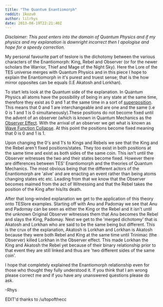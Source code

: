 ```yaml
---
title: "The Quantum Enantiomorph"
reddit: 1kozu0
author: lilrhys
date: 2013-08-19T22:21:40Z
---
```


*Disclaimer: This post enters into the domain of Quantum Physics and if my physics and my explanation is downright incorrect then I apologise and hope for a speedy correction.*

My personal favourite part of teslore is the dichotomy between the various characters of the Enantiomorph: King, Rebel and Observer (or for the newer scholars the Warrior, Thief and Mage of the Night Sky). Here the Lore of the TES universe merges with Quantum Physics and in this piece I hope to explain the Enantiomorph in it's purest and truest sense; that is the how mirror opposites can be equals (I.E Akatosh and Lorkhan).

To start lets look at the Quantum side of the explanation. In Quantum Physics all atoms have the possibility of being in any state at the same time, therefore they exist as 0 and 1 at the same time in a sort of [superposition](http://en.wikipedia.org/wiki/Quantum_superposition). This means that 0 and 1 are interchangeable and are one and the same (i.e 0 is 1 and 1 is 0 simultaneously).These positions do not become fixed until the advent of an observer (which is known in Quantum Mechanics as the [Observer Effect](http://en.wikipedia.org/wiki/Observer_effect_(physics)). With the arrival of an observer we get what is known as [Wave Function Collapse](http://en.wikipedia.org/wiki/Wave_function_collapse). At this point the positions become fixed meaning that 0 is 0 and 1 is 1.

Upon changing the 0's and 1's to Kings and Rebels we see that the King and the Rebel aren't fixed positions/states. They too exist in both positions at the same time and exist as both sides of the same coin. This isn't until the Observer witnesses the two and their states become fixed. However there are differences between TES' Enantiomorph and the theories of Quantum Mechanics. The most obvious being that the different actors of the Enantiomorph are 'alive' and are enacting an event rather than being atoms changing states etc etc. Leading from that we know that the Observer becomes maimed from the act of Witnessing and that the Rebel takes the position of the King after his/its death.

After that long-winded explanation we get to the application of this theory onto TESlore examples. Starting off with Anu and Padomay we see that Anu and Padomay can be seen as either the King or the Rebel and it isn't until the unknown Original Observer witnesses them that Anu becomes the Rebel and slays the King, Padomay. Next we get to the 'merged dichotomy' that is Akatosh and Lorkhan who are said to be the same being but different. This is the crux of the explanation, Akatosh is Lorkhan and Lorkhan is Akatosh because they were both Rebel and King at the same time until Trinimac (the Observer) killed Lorkhan in the Observer effect. This made Lorkhan the King and Akatosh the Rebel yet because of their binary relationship prior to that event they are still linked and thus are 'two different sides of the same coin'.

I hope that completely explained the Enantiomorph relationship even for those who thought they fully understood it. If you think that I am wrong please correct me and if you have any unanswered questions please do ask.

-Rhys

EDIT'd thanks to /u/topofthecc
